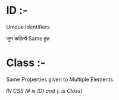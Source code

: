 # ID :- 
Unique Identifiers 

जुन कहिल्यै Same हुन्न

# Class :-
Same Properties given to Multiple Elements

_IN CSS (# is ID) and (. is Class)_
